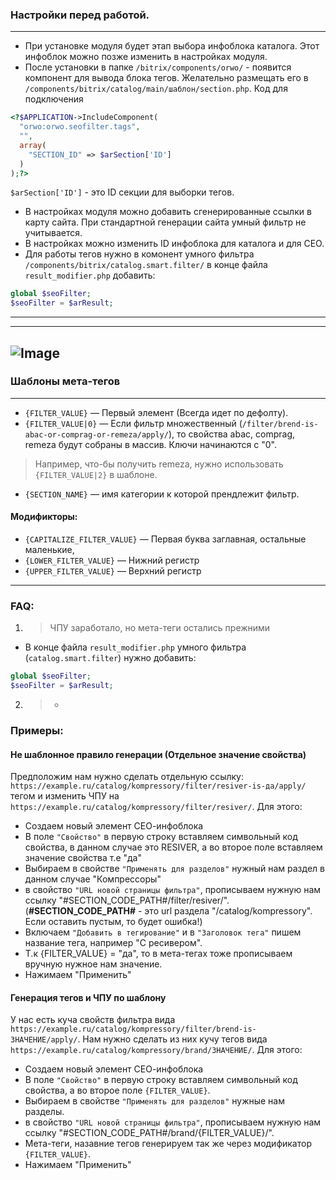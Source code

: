 ### Настройки перед работой. 
---
- При установке модуля будет этап выбора инфоблока каталога. Этот инфоблок можно позже изменить в настройках модуля.
- После установки в папке `/bitrix/components/orwo/` - появится компонент для вывода блока тегов.
Желательно размещать его в `/components/bitrix/catalog/main/шаблон/section.php`. Код для подключения 
```php
<?$APPLICATION->IncludeComponent(
  "orwo:orwo.seofilter.tags",
  "",
  array(
    "SECTION_ID" => $arSection['ID']
  )
);?>
```
`$arSection['ID']` - это ID секции для выборки тегов.
- В настройках модуля можно добавить сгенерированные ссылки в карту сайта. При стандартной генерации сайта умный фильтр не учитывается.
- В настройках можно изменить ID инфоблока для каталога и для СЕО.
- Для работы тегов нужно в комонент умного фильтра `/components/bitrix/catalog.smart.filter/` в конце файла `result_modifier.php` добавить:
```php
global $seoFilter;
$seoFilter = $arResult;
```
---
---
![Image](https://github.com/Isa3v/filterSeoTag/blob/master/readme.png?raw=true)
---

### Шаблоны мета-тегов
---
- `{FILTER_VALUE}` — Первый элемент (Всегда идет по дефолту). 
- `{FILTER_VALUE|0}` —  Если фильтр множественный (`/filter/brend-is-abac-or-comprag-or-remeza/apply/`), то свойства abac, comprag, remeza будут собраны в массив. Ключи начинаются с "0". 
> Например, что-бы получить remeza, нужно использовать `{FILTER_VALUE|2}` в шаблоне.
- `{SECTION_NAME}` —  имя категории к которой прендлежит фильтр.
#### Модификторы:
- `{CAPITALIZE_FILTER_VALUE}` —  Первая буква заглавная, остальные маленькие,
- `{LOWER_FILTER_VALUE}` —  Нижний регистр
- `{UPPER_FILTER_VALUE}` —  Верхний регистр
---

### FAQ:
1. > ЧПУ заработало, но мета-теги остались прежними
- В конце файла `result_modifier.php` умного фильтра (`catalog.smart.filter`) нужно добавить:
```php
global $seoFilter;
$seoFilter = $arResult;
```
2. > -


### Примеры: 
#### Не шаблонное правило генерации (Отдельное значение свойства)
Предположим нам нужно сделать отдельную ссылку: `https://example.ru/catalog/kompressory/filter/resiver-is-да/apply/` тегом и изменить ЧПУ на `https://example.ru/catalog/kompressory/filter/resiver/`.
Для этого:
- Создаем новый элемент СЕО-инфоблока 
- В поле `"Свойство"` в первую строку вставляем символьный код свойства, в данном случае это RESIVER, а во второе поле вставляем значение свойства т.е "да"
- Выбираем в свойстве `"Применять для разделов"` нужный нам раздел в данном случае "Компрессоры" 
- в свойство `"URL новой страницы фильтра"`, прописываем нужную нам ссылку "#SECTION_CODE_PATH#/filter/resiver/". (**#SECTION_CODE_PATH#** - это url раздела "/catalog/kompressory". Если оставить пустым, то будет ошибка!)
- Включаем `"Добавить в тегирование"` и в `"Заголовок тега"` пишем название тега, например "С ресивером".
- Т.к {FILTER_VALUE} = "да", то в мета-тегах тоже прописываем вручную нужное нам значение.
- Нажимаем "Применить" 

#### Генерация тегов и ЧПУ по шаблону
У нас есть куча свойств фильтра вида `https://example.ru/catalog/kompressory/filter/brend-is-ЗНАЧЕНИЕ/apply/`. 
Нам нужно сделать из них кучу тегов вида `https://example.ru/catalog/kompressory/brand/ЗНАЧЕНИЕ/`.
Для этого: 
- Создаем новый элемент СЕО-инфоблока 
- В поле `"Свойство"` в первую строку вставляем символьный код свойства, а во второе поле `{FILTER_VALUE}`.
- Выбираем в свойстве `"Применять для разделов"` нужные нам разделы.
- в свойство `"URL новой страницы фильтра"`, прописываем нужную нам ссылку "#SECTION_CODE_PATH#/brand/{FILTER_VALUE}/". 
- Мета-теги, назавние тегов генерируем так же через модификатор `{FILTER_VALUE}`.
- Нажимаем "Применить" 
